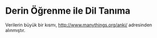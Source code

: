 # Derin Öğrenme ile Dil Tanıma

Verilerin büyük bir kısmı, http://www.manythings.org/anki/ adresinden alınmıştır.
